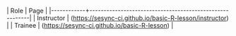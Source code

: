 | Role       | Page                                                    |
|------------+---------------------------------------------------------|
| Instructor | (https://sesync-ci.github.io/basic-R-lesson/instructor) |
| Trainee    | (https://sesync-ci.github.io/basic-R-lesson)            |


